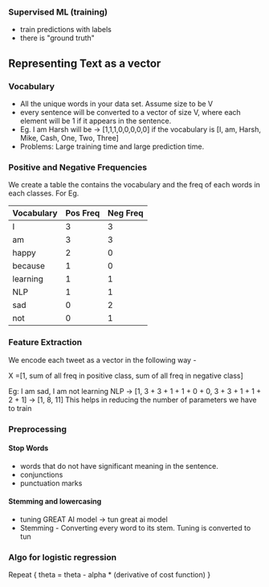### Supervised ML (training)
- train predictions with labels
- there is "ground truth"

## Representing Text as a vector
### Vocabulary
- All the unique words in your data set. Assume size to be V
- every sentence will be converted to a vector of size V, where each element will be 1 if it appears in the sentence.
- Eg. I am Harsh will be -> [1,1,1,0,0,0,0,0] if the vocabulary is [I, am, Harsh, Mike, Cash, One, Two, Three]
- Problems: Large training time and large prediction time.

### Positive and Negative Frequencies
We create a table the contains the vocabulary and the freq of each words in each classes.
For Eg.

| Vocabulary | Pos Freq | Neg Freq |
| ---- | ---- | ---- |
| I | 3 | 3 |
| am | 3 | 3 |
| happy | 2 | 0 |
| because | 1 | 0 |
| learning | 1 | 1 |
| NLP | 1 | 1 |
| sad | 0 | 2 |
| not | 0 | 1 |
### Feature Extraction
We encode each tweet as a vector in the following way - 

X =[1, sum of all freq in positive class, sum of all freq in negative class]

Eg:
I am sad, I am not learning NLP -> [1, 3 + 3 + 1 + 1 + 0 + 0, 3 + 3 + 1 + 1 + 2 + 1] -> [1, 8, 11]
This helps in reducing the number of parameters we have to train


### Preprocessing
#### Stop Words
- words that do not have significant meaning in the sentence.
- conjunctions
- punctuation marks

#### Stemming and lowercasing
- tuning GREAT AI model -> tun great ai model
- Stemming - Converting every word to its stem. Tuning is converted to tun



### Algo for logistic regression

Repeat {
	theta = theta - alpha * (derivative of cost function)
}




